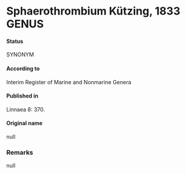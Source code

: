 Sphaerothrombium Kützing, 1833 GENUS
=======

#### Status
SYNONYM

#### According to
Interim Register of Marine and Nonmarine Genera

#### Published in
Linnaea 8: 370.

#### Original name
null

### Remarks
null
